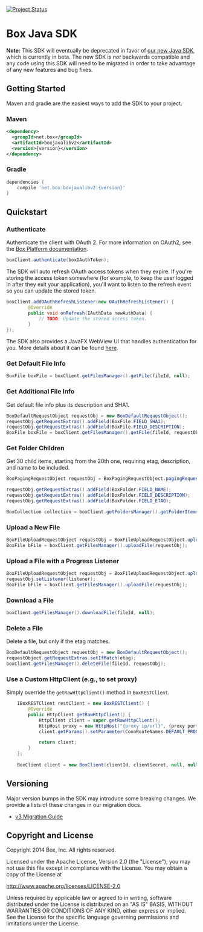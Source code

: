 [![Project Status](http://opensource.box.com/badges/active.svg)](http://opensource.box.com/badges)

Box Java SDK
=============

**Note:** This SDK will eventually be deprecated in favor of [our new Java SDK](https://github.com/box/box-java-sdk), which is currently in beta. The new SDK is _not_ backwards compatible and any code using this SDK will need to be migrated in order to take advantage of any new features and bug fixes.

Getting Started
---------------

Maven and gradle are the easiest ways to add the SDK to your project.

### Maven

```xml
<dependency>
  <groupId>net.box</groupId>
  <artifactId>boxjavalibv2</artifactId>
  <version>{version}</version>
</dependency>
```

### Gradle

```groovy
dependencies {
    compile 'net.box:boxjavalibv2:{version}'
}
```

Quickstart
----------

### Authenticate

Authenticate the client with OAuth 2. For more information on OAuth2, see the [Box Platform documentation](https://developers.box.com/docs/#oauth-2).

```java
boxClient.authenticate(boxOAuthToken);
```

The SDK will auto refresh OAuth access tokens when they expire. If you're storing the access token somewhere (for example, to keep the user logged in after they exit your application), you'll want to listen to the refresh event so you can update the stored token.

```java
boxClient.addOAuthRefreshListener(new OAuthRefreshListener() {
        @Override
        public void onRefresh(IAuthData newAuthData) {
            // TODO: Update the stored access token.
        }
});
```

The SDK also provides a JavaFX WebView UI that handles authentication for you. More details about it can be found [here](https://github.com/box/box-java-sdk-v2/tree/master/BoxJavaFxOAuth).

### Get Default File Info

```java
BoxFile boxFile = boxClient.getFilesManager().getFile(fileId, null);
```

### Get Additional File Info

Get default file info plus its description and SHA1.

```java
BoxDefaultRequestObject requestObj = new BoxDefaultRequestObject();
requestObj.getRequestExtras().addField(BoxFile.FIELD_SHA1);
requestObj.getRequestExtras().addField(BoxFile.FIELD_DESCRIPTION);
BoxFile boxFile = boxClient.getFilesManager().getFile(fileId, requestObj);
```

### Get Folder Children

Get 30 child items, starting from the 20th one, requiring etag, description, and name to be included.

```java
BoxPagingRequestObject requestObj = BoxPagingRequestObject.pagingRequestObject(30, 20);

requestObj.getRequestExtras().addField(BoxFolder.FIELD_NAME);
requestObj.getRequestExtras().addField(BoxFolder.FIELD_DESCRIPTION);
requestObj.getRequestExtras().addField(BoxFolder.FIELD_ETAG);

BoxCollection collection = boxClient.getFoldersManager().getFolderItems(folderId, requestObj);
```

### Upload a New File

```java
BoxFileUploadRequestObject requestObj = BoxFileUploadRequestObject.uploadFileRequestObject(parent, "name", file);
BoxFile bFile = boxClient.getFilesManager().uploadFile(requestObj);
```

### Upload a File with a Progress Listener

```java
BoxFileUploadRequestObject requestObj = BoxFileUploadRequestObject.uploadFileRequestObject(parent, "name", file);
requestObj.setListener(listener);
BoxFile bFile = boxClient.getFilesManager().uploadFile(requestObj);
```

### Download a File

```java
boxClient.getFilesManager().downloadFile(fileId, null);
```

### Delete a File

Delete a file, but only if the etag matches.

```java
BoxDefaultRequestObject requestObj = new BoxDefaultRequestObject();
requestObject.getRequestExtras.setIfMatch(etag);
boxClient.getFilesManager().deleteFile(fileId, requestObj);
```

### Use a Custom HttpClient (e.g., to set proxy)

Simply override the `getRawHttpClient()` method in `BoxRESTClient`.

```java
    IBoxRESTClient restClient = new BoxRESTClient() {
        @Override
        public HttpClient getRawHttpClient() {
            HttpClient client = super.getRawHttpClient();
            HttpHost proxy = new HttpHost("{proxy ip/url}", {proxy port}, "{proxy scheme, e.g. http}");
            client.getParams().setParameter(ConnRouteNames.DEFAULT_PROXY, proxy);

            return client; 
        }
    };
        
    BoxClient client = new BoxClient(clientId, clientSecret, null, null, restClient, BoxConfigBuilder.build());
```

Versioning
----------

Major version bumps in the SDK may introduce some breaking changes. We provide a lists of these changes in our migration docs.

* [v3 Migration Guide](https://github.com/box/box-java-sdk-v2/tree/master/docs/migration-to-v3.md)

Copyright and License
---------------------

Copyright 2014 Box, Inc. All rights reserved.

Licensed under the Apache License, Version 2.0 (the "License");
you may not use this file except in compliance with the License.
You may obtain a copy of the License at

   http://www.apache.org/licenses/LICENSE-2.0

Unless required by applicable law or agreed to in writing, software
distributed under the License is distributed on an "AS IS" BASIS,
WITHOUT WARRANTIES OR CONDITIONS OF ANY KIND, either express or implied.
See the License for the specific language governing permissions and
limitations under the License.
